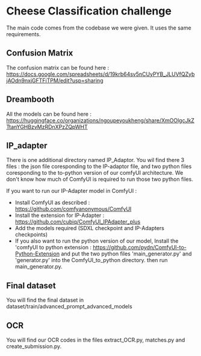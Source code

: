 # Cheese Classification challenge
The main code comes from the codebase we were given. It uses the same requirements. 

## Confusion Matrix 
The confusion matrix can be found here : https://docs.google.com/spreadsheets/d/19krb64sv5nCUyPYB_JLUVfQZybjAOdn9nxjGFTFiTPM/edit?usp=sharing 

## Dreambooth 
All the models can be found here : https://huggingface.co/organizations/ngoupeyoukheng/share/XmOOlgcJkZTtanYGHBzvMzRDnXPzZQpWHT

## IP_adapter
There is one additional directory named IP_Adaptor. 
You wil find there 3 files : the json file coresponding to the IP-adaptor file, and two python files coresponding to the to-python version of our comfyUI architecture. We don't know how much of ComfyUI is required to run those two python files. 
 
If you want to run our IP-Adapter model in ComfyUI : 
  - Install ComfyUI as described : https://github.com/comfyanonymous/ComfyUI 
  - Install the extension for IP-Adapter : https://github.com/cubiq/ComfyUI_IPAdapter_plus 
  - Add the models required (SDXL checkpoint and IP-Adapters checkpoints)
  - If you also want to run the python version of our model, Install the 'comfyUI to python extension : https://github.com/pydn/ComfyUI-to-Python-Extension and put the two python files 'main_generator.py' and 'generator.py' into the ComfyUI_to_python directory. then run main_generator.py. 

## Final dataset
You will find the final dataset in dataset/train/advanced_prompt_advanced_models

## OCR
You will find our OCR codes in the files extract_OCR.py, matches.py and create_submission.py.
